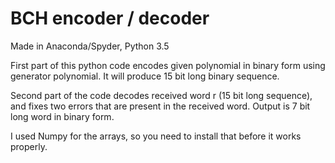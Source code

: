 # BCH encoder / decoder

Made in Anaconda/Spyder, Python 3.5

First part of this python code encodes given polynomial in binary form using generator polynomial. It will produce 15 bit long binary sequence.

Second part of the code decodes received word r (15 bit long sequence), and fixes two errors that are present in the received word. Output is 7 bit long word in binary form.

I used Numpy for the arrays, so you need to install that before it works properly.
